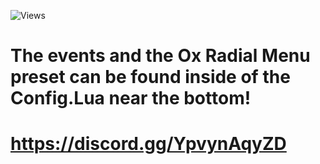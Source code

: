 ![Views](https://api.visitorbadge.io/api/visitors?path=iceyyfog/quick-gps&label=Views&countColor=%23263759)

# The events and the Ox Radial Menu preset can be found inside of the Config.Lua near the bottom!
# https://discord.gg/YpvynAqyZD
